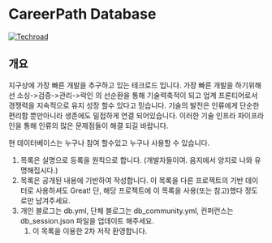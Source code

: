 # CareerPath Database

[![Techroad](https://shields.io/badge/Techroad-blue?logo=appveyor)](https://community.techroad.io)

## 개요

지구상에 가장 빠른 개발을 추구하고 있는 테크로드 입니다. 
가장 빠른 개발을 하기위해선 소싱->검증->관리->락인 의 선순환을 통해 기술력축적이 되고 업계 프론티어로서 경쟁력을 지속적으로 유지 성장 할수 있다고 믿습니다.
기술의 발전은 인류에게 단순한 편리함 뿐만아니라 생존에도 밀접하게 연결 되어있습니다. 이러한 기술 인프라 파이프라인을 통해 인류의 많은 문제점들이 해결 되길 바랍니다.

현 데이터베이스는 누구나 참여 할수있고 누구나 사용할 수 있습니다. 

1. 목록은 실명으로 등록을 원칙으로 합니다. (개발자들이여. 음지에서 양지로 나와 유명해집시다.)
1. 목록은 공개된 내용에 기반하여 작성합니다. 이 목록을 다른 프로젝트의 기반 데이터로 사용하셔도 Great! 단, 해당 프로젝트에 이 목록을 사용(또는 참고)했다 정도로만 남겨주세요.
1. 개인 블로그는 db.yml, 단체 블로그는 db_community.yml, 컨퍼런스는 db_session.json 파일을 업데이트 해주세요.
    1. 이 목록을 이용한 2차 저작 환영합니다.

